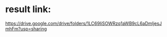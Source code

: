 # result link:
https://drive.google.com/drive/folders/1LC69liSOWRzq1aWB9cL6aDmljesJmhFm?usp=sharing
